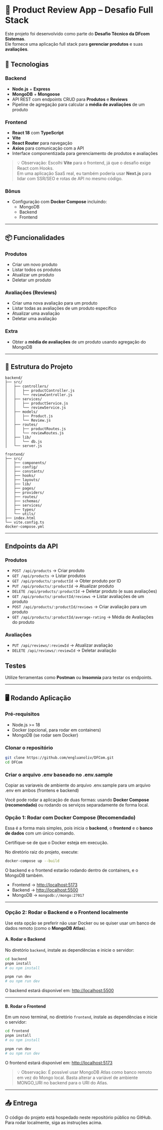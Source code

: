 # 🛒 Product Review App – Desafio Full Stack

Este projeto foi desenvolvido como parte do **Desafio Técnico da DFcom Sistemas**.  
Ele fornece uma aplicação full stack para **gerenciar produtos** e suas **avaliações**.

## 🚀 Tecnologias

### Backend

- **Node.js** + **Express**
- **MongoDB** + **Mongoose**
- API REST com endpoints CRUD para **Produtos** e **Reviews**
- Pipeline de agregação para calcular a **média de avaliações** de um produto

### Frontend

- **React 18** com **TypeScript**
- **Vite**
- **React Router** para navegação
- **Axios** para comunicação com a API
- Interface componentizada para gerenciamento de produtos e avaliações

> 💡 Observação: Escolhi **Vite** para o frontend, já que o desafio exige React com Hooks.  
> Em uma aplicação SaaS real, eu também poderia usar **Next.js** para lidar com SSR/SEO e rotas de API no mesmo código.

### Bônus

- Configuração com **Docker Compose** incluindo:
  - MongoDB
  - Backend
  - Frontend

---

## 📦 Funcionalidades

### Produtos

- Criar um novo produto
- Listar todos os produtos
- Atualizar um produto
- Deletar um produto

### Avaliações (Reviews)

- Criar uma nova avaliação para um produto
- Listar todas as avaliações de um produto específico
- Atualizar uma avaliação
- Deletar uma avaliação

### Extra

- Obter a **média de avaliações** de um produto usando agregação do MongoDB

---

## 📂 Estrutura do Projeto

```
backend/
├── src/
│   ├── controllers/
│   │   ├── productController.js
│   │   └── reviewController.js
│   ├── services/
│   │   ├── productService.js
│   │   └── reviewService.js
│   ├── models/
│   │   ├── Product.js
│   │   └── Review.js
│   ├── routes/
│   │   ├── productRoutes.js
│   │   └── reviewRoutes.js
│   ├── lib/
│   │   └── db.js
│   └── server.js

frontend/
├── src/
│   ├── components/
│   ├── config/
│   ├── constants/
│   ├── hooks/
│   ├── layouts/
│   ├── lib/
│   ├── pages/
│   ├── providers/
│   ├── routes/
│   ├── schemas/
│   ├── services/
│   ├── types/
│   └── utils/
├── index.html
└── vite.config.ts
docker-compose.yml
```

---

## Endpoints da API

### Produtos

- `POST /api/products` → Criar produto
- `GET /api/products` → Listar produtos
- `GET /api/products/:productId` → Obter produto por ID
- `PUT /api/products/:productId` → Atualizar produto
- `DELETE /api/products/:productId` → Deletar produto (e suas avaliações)
- `GET /api/products/:productId/reviews` → Listar avaliações de um produto
- `POST /api/products/:productId/reviews` → Criar avaliação para um produto
- `GET /api/products/:productId/average-rating` → Média de Avaliações do produto

### Avaliações

- `PUT /api/reviews/:reviewId` → Atualizar avaliação
- `DELETE /api/reviews/:reviewId` → Deletar avaliação

## Testes

Utilize ferramentas como **Postman** ou **Insomnia** para testar os endpoints.

---

## 🖥 Rodando Aplicação

### Pré-requisitos

- Node.js >= 18
- Docker (opcional, para rodar em containers)
- MongoDB (se rodar sem Docker)

### Clonar o repositório

```bash
git clone https://github.com/engluanoliv/DFCom.git
cd DFCom
```

### Criar o arquivo .env baseado no .env.sample
Copiar as variaveis de ambiente do arquivo .env.sample para um arquivo .env em ambos (frontens e backend)


Você pode rodar a aplicação de duas formas: usando **Docker Compose (recomendado)** ou rodando os serviços separadamente de forma local.

### Opção 1: Rodar com Docker Compose (Recomendado)

Essa é a forma mais simples, pois inicia o **backend**, o **frontend** e o **banco de dados** com um único comando.

Certifique-se de que o Docker esteja em execução.

No diretório raiz do projeto, execute:

```bash
docker-compose up --build
```

O backend e o frontend estarão rodando dentro de containers, e o MongoDB também.

- Frontend → [http://localhost:5173](http://localhost:5173)
- Backend → [http://localhost:5500](http://localhost:5500)
- MongoDB → `mongodb://mongo:27017`

---

### Opção 2: Rodar o Backend e o Frontend localmente

Use esta opção se preferir não usar Docker ou se quiser usar um banco de dados remoto (como o **MongoDB Atlas**).

#### A. Rodar o Backend

No diretório `backend`, instale as dependências e inicie o servidor:

```bash
cd backend
pnpm install
# ou npm install

pnpm run dev
# ou npm run dev
```

O backend estará disponível em: [http://localhost:5500](http://localhost:5500)

---

#### B. Rodar o Frontend

Em um novo terminal, no diretório `frontend`, instale as dependências e inicie o servidor:

```bash
cd frontend
pnpm install
# ou npm install

pnpm run dev
# ou npm run dev
```

O frontend estará disponível em: [http://localhost:5173](http://localhost:5173)

> 💡 Observação: É possível usar MongoDB Atlas como banco remoto em vez do Mongo local.
> Basta alterar a variável de ambiente MONGO_URI no backend para o URI do Atlas.

---

## 📤 Entrega

O código do projeto está hospedado neste repositório público no GitHub.  
Para rodar localmente, siga as instruções acima.
